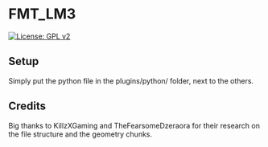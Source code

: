 # FMT_LM3
[![License: GPL v2](https://img.shields.io/badge/License-GPL%20v2-blue.svg)](https://www.gnu.org/licenses/old-licenses/gpl-2.0.en.html)

## Setup

Simply put the python file in the plugins/python/ folder, next to the others.

## Credits

Big thanks to KillzXGaming and TheFearsomeDzeraora for their research on the file structure and the geometry chunks.
